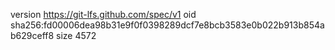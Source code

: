 version https://git-lfs.github.com/spec/v1
oid sha256:fd00006dea98b31e9f0f0398289dcf7e8bcb3583e0b022b913b854ab629ceff8
size 4572
